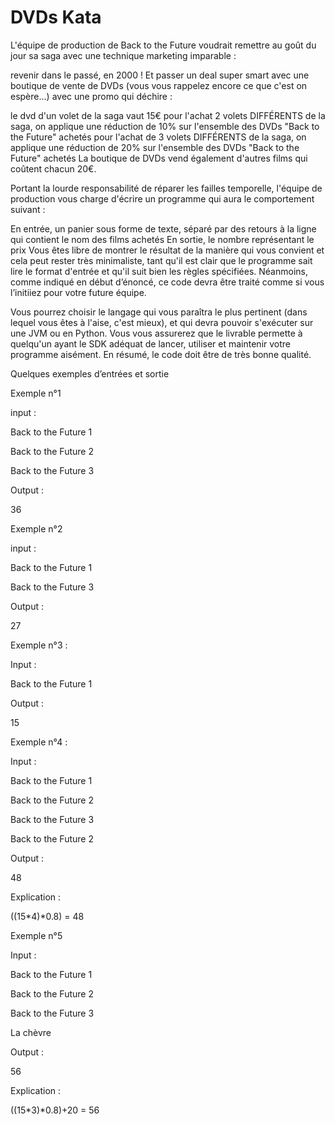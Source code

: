 # DVDs Kata
L'équipe de production de Back to the Future voudrait remettre au goût du jour sa saga avec une technique marketing imparable :

revenir dans le passé, en 2000 ! Et passer un deal super smart avec une boutique de vente de DVDs (vous vous rappelez encore ce que c'est on espère...) avec une promo qui déchire :

le dvd d'un volet de la saga vaut 15€
pour l'achat 2 volets DIFFÉRENTS de la saga, on applique une réduction de 10% sur l'ensemble des DVDs "Back to the Future" achetés
pour l'achat de 3 volets DIFFÉRENTS de la saga, on applique une réduction de 20% sur l'ensemble des DVDs "Back to the Future" achetés
La boutique de DVDs vend également d'autres films qui coûtent chacun 20€.

Portant la lourde responsabilité de réparer les failles temporelle, l'équipe de production vous charge d'écrire un programme qui aura le comportement suivant :

En entrée, un panier sous forme de texte, séparé par des retours à la ligne qui contient le nom des films achetés
En sortie, le nombre représentant le prix
Vous êtes libre de montrer le résultat de la manière qui vous convient et cela peut rester très minimaliste, tant qu'il est clair que le programme sait lire le format d'entrée et qu'il suit bien les règles spécifiées. Néanmoins, comme indiqué en début d’énoncé, ce code devra être traité comme si vous l’initiiez pour votre future équipe.

Vous pourrez choisir le langage qui vous paraîtra le plus pertinent (dans lequel vous êtes à l'aise, c'est mieux), et qui devra pouvoir s'exécuter sur une JVM ou en Python. Vous vous assurerez que le livrable permette à quelqu'un ayant le SDK adéquat de lancer, utiliser et maintenir votre programme aisément. En résumé, le code doit être de très bonne qualité.

Quelques exemples d’entrées et sortie

Exemple n°1

input :

Back to the Future 1

Back to the Future 2

Back to the Future 3

Output :

36

Exemple n°2

input :

Back to the Future 1

Back to the Future 3

Output :

27

Exemple n°3 :

Input :

Back to the Future 1

Output :

15

Exemple n°4 :

Input :

Back to the Future 1

Back to the Future 2

Back to the Future 3

Back to the Future 2

Output :

48

Explication :

((15*4)*0.8) = 48

Exemple n°5

Input :

Back to the Future 1

Back to the Future 2

Back to the Future 3

La chèvre

Output :

56

Explication :

((15*3)*0.8)+20 = 56